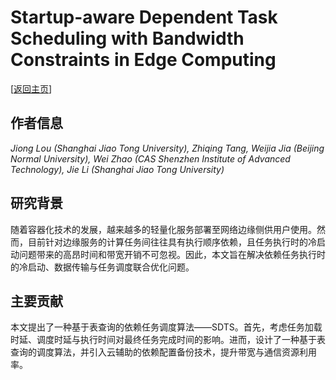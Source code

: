 # Startup-aware Dependent Task Scheduling with Bandwidth Constraints in Edge Computing

\[[返回主页](../../README.md)\]

## 作者信息
*Jiong Lou (Shanghai Jiao Tong University), Zhiqing Tang, Weijia Jia (Beijing Normal University), Wei Zhao (CAS Shenzhen Institute of Advanced Technology), Jie Li (Shanghai Jiao Tong University)*

## 研究背景
随着容器化技术的发展，越来越多的轻量化服务部署至网络边缘侧供用户使用。然而，目前针对边缘服务的计算任务间往往具有执行顺序依赖，且任务执行时的冷启动问题带来的高昂时间和带宽开销不可忽视。因此，本文旨在解决依赖任务执行时的冷启动、数据传输与任务调度联合优化问题。

## 主要贡献
本文提出了一种基于表查询的依赖任务调度算法——SDTS。首先，考虑任务加载时延、调度时延与执行时间对最终任务完成时间的影响。进而，设计了一种基于表查询的调度算法，并引入云辅助的依赖配置备份技术，提升带宽与通信资源利用率。
